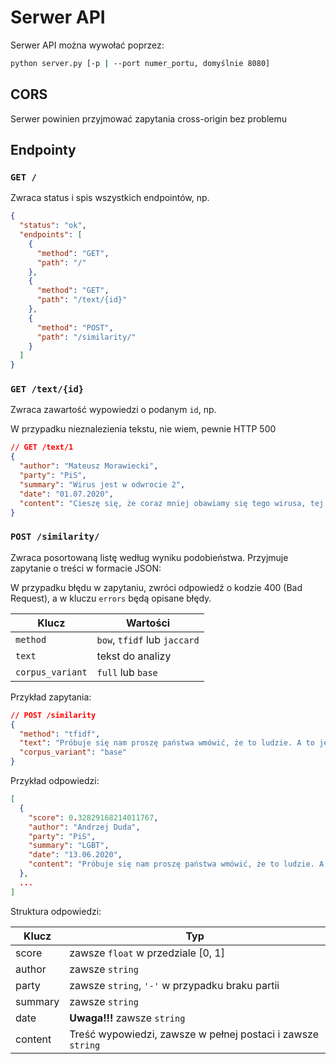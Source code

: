 # Serwer API
Serwer API można wywołać poprzez:
``` bash
python server.py [-p | --port numer_portu, domyślnie 8080]
```

## CORS
Serwer powinien przyjmować zapytania cross-origin bez problemu

## Endpointy

### ``GET /``
Zwraca status i spis wszystkich endpointów, np.
``` json
{
  "status": "ok",
  "endpoints": [
    {
      "method": "GET",
      "path": "/"
    },
    {
      "method": "GET",
      "path": "/text/{id}"
    },
    {
      "method": "POST",
      "path": "/similarity/"
    }
  ]
}
```

### ``GET /text/{id}``
Zwraca zawartość wypowiedzi o podanym ``id``, np.

W przypadku nieznalezienia tekstu, nie wiem, pewnie HTTP 500
``` json
// GET /text/1
{
  "author": "Mateusz Morawiecki",
  "party": "PiS",
  "summary": "Wirus jest w odwrocie 2",
  "date": "01.07.2020",
  "content": "Cieszę się, że coraz mniej obawiamy się tego wirusa, tej epidemii. To jest dobre podejście, bo on jest w odwrocie. Już teraz nie trzeba się go bać. Trzeba pójść na wybory tłumnie 12 lipca. Wszyscy, zwłaszcza seniorzy, nie obawiajmy się, idźmy na wybory. To ważne, żeby móc kontynuować tę sprawiedliwą linię rozwoju."
}
```

### ``POST /similarity/``
Zwraca posortowaną listę według wyniku podobieństwa. Przyjmuje zapytanie o treści w formacie JSON:

W przypadku błędu w zapytaniu, zwróci odpowiedź o kodzie 400 (Bad Request), a w kluczu `errors` będą opisane błędy.

| Klucz  | Wartości |
| -----  | -------- |
| `method` | ``bow``, ``tfidf`` lub ``jaccard`` |
| `text`   | tekst do analizy |
| `corpus_variant` | `full` lub `base` |

Przykład zapytania:
``` json
// POST /similarity
{
  "method": "tfidf",
  "text": "Próbuje się nam proszę państwa wmówić, że to ludzie. A to jest po prostu ideologia. Jeżeli ktoś ma jakiekolwiek wątpliwości, czy to jest ideologia, czy nie, to niech sobie zajrzy w karty historii i zobaczy, jak wyglądało na świecie budowanie ruchu LGBT, niech zobaczy jak wyglądało budowanie tej ideologii, jakie poglądy głosili ci, którzy ją budowali.",
  "corpus_variant": "base"
}
```

Przykład odpowiedzi:
``` json
[
  {
    "score": 0.32829168214011767,
    "author": "Andrzej Duda",
    "party": "PiS",
    "summary": "LGBT",
    "date": "13.06.2020",
    "content": "Próbuje się nam proszę państwa wmówić, że to ludzie. A to jest po prostu ideologia. Jeżeli ktoś ma jakiekolwiek wątpliwości, czy to jest ideologia, czy nie, to niech sobie zajrzy w karty historii i zobaczy, jak wyglądało na świecie budowanie ruchu LGBT, niech zobaczy jak wyglądało budowanie tej ideologii, jakie poglądy głosili ci, którzy ją budowali."
  },
  ...
]
```

Struktura odpowiedzi:

| Klucz | Typ |
| --- | --- |
| score | zawsze `float` w przedziale [0, 1] |
| author | zawsze `string` |
| party | zawsze `string`, `'-'` w przypadku braku partii |
| summary | zawsze `string` |
| date | **Uwaga!!!** zawsze `string` |
| content | Treść wypowiedzi, zawsze w pełnej postaci i zawsze `string` |